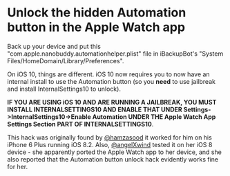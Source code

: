 # Unlock the hidden Automation button in the Apple Watch app

Back up your device and put this "com.apple.nanobuddy.automationhelper.plist" file in iBackupBot's "System Files/HomeDomain/Library/Preferences".


On iOS 10, things are different. iOS 10 now requires you to now have an internal install to use the Automation button (so you **need** to use jailbreak and install InternalSettings10 to unlock).

**IF YOU ARE USING iOS 10 AND ARE RUNNING A JAILBREAK, YOU MUST INSTALL INTERNALSETTINGS10 AND ENABLE THAT UNDER Settings->InternalSettings10->Enable Automation UNDER THE Apple Watch App Settings Section PART OF INTERNALSETTINGS10**.

This hack was originally found by <a href="https://www.twitter.com/hamzasood
">@hamzasood</a> it worked for him on his iPhone 6 Plus running iOS 8.2. Also, <a href="https://www.twitter.com/angelXwind
">@angelXwind</a> tested it on her iOS 8 device - she apparently ported the Apple Watch app to her device, and she also reported that the Automation button unlock hack evidently works fine for her.

